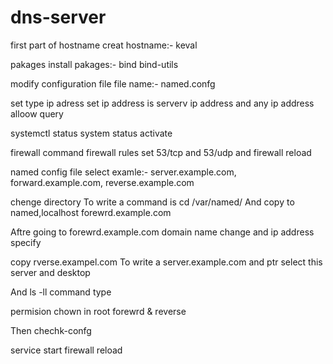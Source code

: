 # dns-server
first part of hostname creat
hostname:- keval

pakages install
pakages:- bind bind-utils 

modify configuration file
file name:- named.confg

set type ip adress 
set ip address is serverv ip address and any ip address alloow query 

systemctl status
system status activate

firewall command
firewall rules set 53/tcp and 53/udp
and firewall reload

named config file select
examle:- server.example.com, forward.example.com,  reverse.example.com 

chenge directory
To write a command is cd /var/named/
And copy to named,localhost forewrd.example.com

Aftre going to forewrd.example.com
domain name change and ip address specify 

copy rverse.exampel.com
To write a server.example.com and ptr select this server and desktop 

And ls -ll command type 

permision
chown in root forewrd & reverse 

Then chechk-confg 

service start
firewall reload
